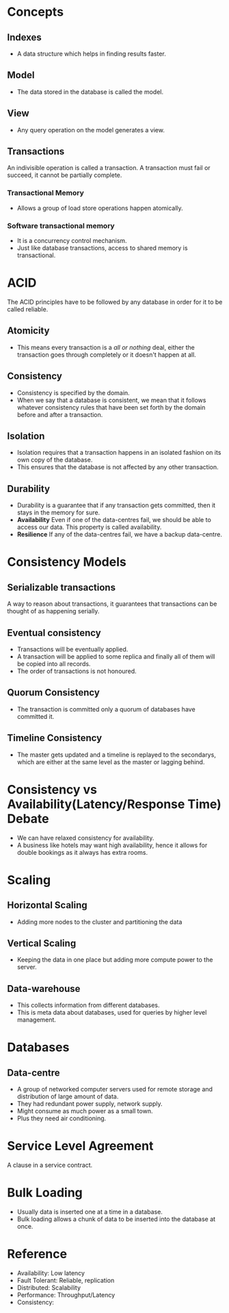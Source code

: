 Concepts
========

## Indexes
- A data structure which helps in finding results faster.

## Model
- The data stored in the database is called the model.

## View
- Any query operation on the model generates a view.

## Transactions
An indivisible operation is called a transaction. A transaction must fail or
succeed, it cannot be partially complete.

### Transactional Memory
- Allows a group of load store operations happen atomically.

### Software transactional memory
- It is a concurrency control mechanism.
- Just like database transactions, access to shared memory is transactional.

ACID
====
The ACID principles have to be followed by any database in order for it to be called reliable.

## Atomicity
- This means every transaction is a *all or nothing* deal, either the transaction goes through completely or it doesn't happen at all.

## Consistency
- Consistency is specified by the domain.
- When we say that a database is consistent, we mean that it follows whatever consistency rules that have been set forth by the domain before and after a transaction.

## Isolation
- Isolation requires that a transaction happens in an isolated fashion on its own copy of the database.
- This ensures that the database is not affected by any other transaction.

## Durability
- Durability is a guarantee that if any transaction gets committed, then it stays
  in the memory for sure.
- **Availability**
    Even if one of the data-centres fail, we should be able to access our data. This property is called availability.
- **Resilience**
    If any of the data-centres fail, we have a backup data-centre.

Consistency Models
====================

## Serializable transactions
A way to reason about transactions, it guarantees that transactions can be thought of as happening serially.

## Eventual consistency
- Transactions will be eventually applied.
- A transaction will be applied to some replica and finally all of them will be copied into all records.
- The order of transactions is not honoured.

## Quorum Consistency
- The transaction is committed only a quorum of databases have committed it.

## Timeline Consistency
- The master gets updated and a timeline is replayed to the secondarys, which
    are either at the same level as the master or lagging behind.

Consistency vs Availability(Latency/Response Time) Debate
==================================
- We can have relaxed consistency for availability.
- A business like hotels may want high availability, hence it allows for double bookings as it always has extra rooms.

Scaling
=======

## Horizontal Scaling
- Adding more nodes to the cluster and partitioning the data

## Vertical Scaling
- Keeping the data in one place but adding more compute power to the server.

## Data-warehouse
- This collects information from different databases.
- This is meta data about databases, used for queries by higher level management.

Databases
=========

## Data-centre
- A group of networked computer servers used for remote storage and distribution of large amount of data.
- They had redundant power supply, network supply.
- Might consume as much power as a small town.
- Plus they need air conditioning.

Service Level Agreement
=======================
A clause in a service contract.

Bulk Loading
============
- Usually data is inserted one at a time in a database.
- Bulk loading allows a chunk of data to be inserted into the database at once.

Reference
=========
- Availability: Low latency
- Fault Tolerant: Reliable, replication
- Distributed: Scalability
- Performance: Throughput/Latency
- Consistency:
